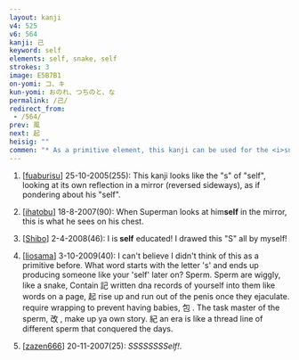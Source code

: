 ```yaml
---
layout: kanji
v4: 525
v6: 564
kanji: 己
keyword: self
elements: self, snake, self
strokes: 3
image: E5B7B1
on-yomi: コ、キ
kun-yomi: おのれ、つちのと、な
permalink: /己/
redirect_from:
 - /564/
prev: 風
next: 起
heisig: ""
commen: "* As a primitive element, this kanji can be used for the <i>snake</i>&nbsp;- of which it is a pictograph - or any of the various concrete symbolic meanings the <i>snake</i> has in myth and fable."
---
```


1) [<a href="http://kanji.koohii.com/profile/fuaburisu">fuaburisu</a>] 25-10-2005(255): This kanji looks like the &quot;s&quot; of &quot;self&quot;, looking at its own reflection in a mirror (reversed sideways), as if pondering about his &quot;self&quot;.

2) [<a href="http://kanji.koohii.com/profile/ihatobu">ihatobu</a>] 18-8-2007(90): When Superman looks at him<strong>self</strong> in the mirror, this is what he sees on his chest.

3) [<a href="http://kanji.koohii.com/profile/Shibo">Shibo</a>] 2-4-2008(46): I is<strong> self</strong> educated! I drawed this &quot;S&quot; all by myself!

4) [<a href="http://kanji.koohii.com/profile/liosama">liosama</a>] 3-10-2009(40): I can&#039;t believe I didn&#039;t think of this as a primitive before. What word starts with the letter &#039;s&#039; and ends up producing someone like your &#039;self&#039; later on? Sperm. Sperm are wiggly, like a snake, Contain 記 written dna records of yourself into them like words on a page, 起 rise up and run out of the penis once they ejaculate. require wrapping to prevent having babies, 包 . The task master of the sperm, 改 , make up ya own story. 紀 an era is like a thread line of different sperm that conquered the days.

5) [<a href="http://kanji.koohii.com/profile/zazen666">zazen666</a>] 20-11-2007(25): <em>SSSSSSSSelf!</em>.

